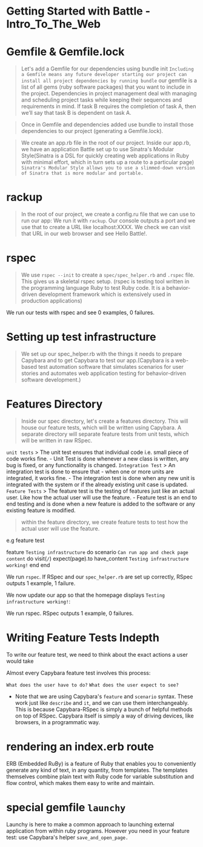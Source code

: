 #  Getting Started with Battle - Intro_To_The_Web

# Gemfile & Gemfile.lock

> Let's add a Gemfile for our dependencies using bundle init
 `Including a Gemfile means any future developer starting our project can install all project dependencies by running bundle` our gemfile is a list of all gems (ruby software packages) that you want to include in the project. Dependencies in project management deal with managing and scheduling project tasks while keeping their sequences and requirements in mind. If task B requires the completion of task A, then we’ll say that task B is dependent on task A. 

 > Once in Gemfile and dependencies added use bundle to install those dependencies to our project (generating a Gemfile.lock).

 > We create an app.rb file in the root of our project. 
 > Inside our app.rb, we have an application Battle set up to use Sinatra's Modular Style(Sinatra is a DSL for quickly creating web applications in Ruby with minimal effort, which in turn sets up a route to a particular page)
 `Sinatra's Modular Style allows you to use a slimmed-down version of Sinatra that is more modular and portable.`

 # rackup

 > In the root of our project, we create a config.ru file that we can use to run our app:
 > We run it with `rackup`. Our console outputs a port and we use that to create a URL like localhost:XXXX. We check we can visit that URL in our web browser and see Hello Battle!.

 # rspec

 > We use `rspec --init` to create a `spec/spec_helper.rb` and `.rspec` file. This gives us a skeletal rspec setup. (rspec is testing tool written in the programming language Ruby to test Ruby code. It is a behavior-driven development framework which is extensively used in production applications)

We run our tests with rspec and see 0 examples, 0 failures.

# Setting up test infrastructure

> We set up our spec_helper.rb with the things it needs to prepare Capybara and to get Capybara to test our app.(Capybara is a web-based test automation software that simulates scenarios for user stories and automates web application testing for behavior-driven software development.)

# Features Directory

> Inside our spec directory, let's create a features directory. This will house our feature tests, which will be written using Capybara. A separate directory will separate feature tests from unit tests, which will be written in raw RSpec.

`unit tests` > The unit test ensures that individual code i.e. small piece of code works fine. - Unit Test is done whenever a new class is written, any bug is fixed, or any functionality is changed.
`Integration Test` > An integration test is done to ensure that - when one or more units are integrated, it works fine. - The integration test is done when any new unit is integrated with the system or if the already existing unit case is updated.
`Feature Tests` > The feature test is the testing of features just like an actual user. Like how the actual user will use the feature. - Feature test is an end to end testing and is done when a new feature is added to the software or any existing feature is modified. 

> within the feature directory, we create feature tests to test how the actual user will use the feature.

e.g feature test

feature `Testing infrastructure` do
  scenario `Can run app and check page content` do
    visit(`/`)
    expect(page).to have_content `Testing infrastructure working!`
  end
end

We run `rspec`.
If RSpec and our `spec_helper.rb` are set up correctly, RSpec outputs 1 example, 1 failure.

We now update our app so that the homepage displays `Testing infrastructure working!`:

We run rspec. RSpec outputs 1 example, 0 failures.

# Writing Feature Tests Indepth

To write our feature test, we need to think about the exact actions a user would take

Almost every Capybara feature test involves this process:

`What does the user have to do?`
`What does the user expect to see?`

* Note that we are using Capybara's `feature` and `scenario` syntax. These work just like `describe` and `it`, and we can use them interchangeably. This is because Capybara-RSpec is simply a bunch of helpful methods on top of RSpec. Capybara itself is simply a way of driving devices, like browsers, in a programmatic way.

# rendering an index.erb route

ERB (Embedded RuBy) is a feature of Ruby that enables you to conveniently generate any kind of text, in any quantity, from templates. The templates themselves combine plain text with Ruby code for variable substitution and flow control, which makes them easy to write and maintain.

# special gemfile `launchy`

Launchy is here to make a common approach to launching external application from within ruby programs. However you need in your feature test: use Capybara's helper `save_and_open_page.`
